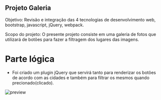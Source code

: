 ## Projeto Galeria

Objetivo: Revisão e integração das 4 tecnologias de desenvolvimento web, bootstrap, javascript, jQuery, webpack.

Scopo do projeto: O presente projeto consiste em uma galeria de fotos que utilizará de botões para fazer a filtragem dos lugares das imagens.

# Parte lógica 
- Foi criado um plugin jQuery que servirá tanto para renderizar os botões de acordo com as cidades e também para filtrar os mesmos quando precionado(clicado).

![preview](./.github/ProjetoGaleria) 
